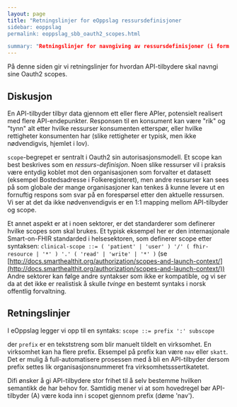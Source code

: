 ```yaml
---
layout: page
title: "Retningslinjer for eOppslag ressursdefinisjoner
sidebar: eoppslag
permalink: eoppslag_sbb_oauth2_scopes.html

summary: "Retningslinjer for navngiving av ressursdefinisjoner (i form av Oauth2 scopes)"
---
```


På denne siden gir vi retningslinjer for hvordan API-tilbydere skal navngi sine Oauth2 scopes.

## Diskusjon

En API-tilbyder tilbyr data gjennom ett eller flere APIer, potensielt realisert med flere API-endepunkter. Responsen til en konsument kan være "rik" og "tynn" alt etter hvilke ressurser konsumenten etterspør, eller hvilke rettigheter konsumenten har (slike rettigheter er typisk, men ikke nødvendigvis, hjemlet i lov).

`scope`-begrepet er sentralt i Oauth2 sin autorisasjonsmodell.  Et scope kan best beskrives som en *ressurs-definisjon*.  Noen slike ressurser vil i praksis være entydig koblet mot den organisasjonen som forvalter et datasett (eksempel Bostedsadresse i Folkeregisteret), men andre ressurser kan sees på som globale der mange organisasjoner kan tenkes å kunne levere ut en fornuftig respons som svar på en forespørsel etter den aktuelle ressursen. Vi ser at det da ikke nødvenvendigvis er en 1:1 mapping mellom API-tilbyder og scope.

Et annet aspekt er at i noen sektorer, er det standarderer som definerer hvilke scopes som skal brukes.   Et typisk eksempel her er den internasjonale Smart-on-FHIR standarded i helsesektoren, som definerer scope etter syntaksen:
`clinical-scope ::= ( 'patient' | 'user' ) '/' ( fhir-resource | '*' ) '.' ( 'read' | 'write' | '*' )`
(se [http://docs.smarthealthit.org/authorization/scopes-and-launch-context/](http://docs.smarthealthit.org/authorization/scopes-and-launch-context/))
Andre sektorer kan følge andre syntakser som ikke er kompatible, og vi ser da at det ikke er realistisk å skulle *tvinge* en bestemt syntaks i norsk offentlig forvaltning.

## Retningslinjer

I eOppslag legger vi opp til en syntaks:
`scope ::= prefix ':' subscope`

der `prefix` er en tekststreng som blir manuelt tildelt en virksomhet. En virksomhet kan ha flere prefix.  Eksempel på prefix kan være `nav` eller `skatt`.   Det er mulig å full-automatisere prosessen med å bli en API-tilbyder dersom prefix settes lik  organisasjonsnummeret fra  virksomhetsssertikatetet.

Difi ønsker å gi API-tilbydere stor frihet til å selv bestemme hvilken semantikk de har behov for.  Samtidig mener vi at som hovedregel bør API-tilbyder (A) være koda inn i scopet gjennom prefix (døme 'nav').
